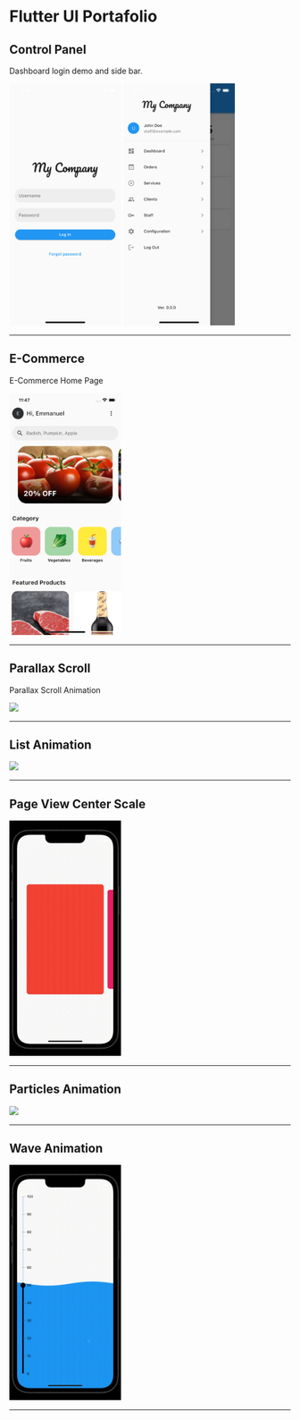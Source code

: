 # Flutter UI Portafolio

## Control Panel

Dashboard login demo and side bar.

<img src="./images/control_panel/1.png" style="width: 200px;">
<img src="./images/control_panel/2.png" style="width: 200px;">

--------------------------

## E-Commerce

E-Commerce Home Page

<img src="./images/grocery_store/1.png" style="width: 200px;">

--------------------------

## Parallax Scroll

Parallax Scroll Animation

<img src="./images/parallax_scroll/2.gif" style="width: 200px;">

--------------------------

## List Animation

<img src="./images/list_animation/1.gif" style="width: 200px;">

--------------------------

## Page View Center Scale

<img src="./images/page_view_center_scale/1.gif" style="width: 200px;">

--------------------------

## Particles Animation

<img src="./images/particles_animation/1.gif" style="width: 200px;">

--------------------------

## Wave Animation

<img src="./images/wave_animation/1.gif" style="width: 200px;">

--------------------------

